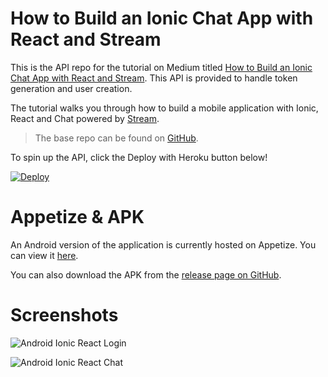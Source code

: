 # How to Build an Ionic Chat App with React and Stream

This is the API repo for the tutorial on Medium titled [How to Build an Ionic Chat App with React and Stream](https://levelup.gitconnected.com/how-to-build-an-ionic-chat-app-with-react-and-stream-739b67611280). This API is provided to handle token generation and user creation.

The tutorial walks you through how to build a mobile application with Ionic, React and Chat powered by [Stream](https://getstream.io/chat).

> The base repo can be found on [GitHub](https://github.com/GetStream/ionic-chat-tutorial-react). 

To spin up the API, click the Deploy with Heroku button below!

<a href="https://heroku.com/deploy?template=https://github.com/GetStream/ionic-chat-tutorial-react-api" target="_blank">
  <img src="https://www.herokucdn.com/deploy/button.svg" alt="Deploy">
</a>

# Appetize & APK

An Android version of the application is currently hosted on Appetize. You can view it [here](https://appetize.io/app/afcadgqt1p2q26rqdecvb10w68?device=nexus5&scale=100&orientation=portrait&osVersion=9.0&deviceColor=white).

You can also download the APK from the [release page on GitHub](https://github.com/GetStream/ionic-chat-tutorial-react/releases).

# Screenshots

![Android Ionic React Login](https://i.imgur.com/O6h2QxU.png)

![Android Ionic React Chat](https://i.imgur.com/XKp1hyZ.png)
